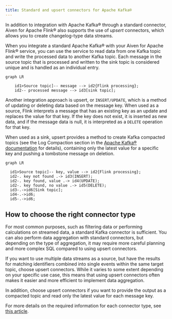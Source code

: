 ```yaml
---
title: Standard and upsert connectors for Apache Kafka®
---
```


In addition to integration with Apache Kafka® through a standard
connector, Aiven for Apache Flink® also supports the use of *upsert*
connectors, which allows you to create changelog-type data streams.

When you integrate a standard Apache Kafka® with your Aiven for Apache
Flink® service, you can use the service to read data from one Kafka
topic and write the processed data to another Kafka topic. Each message
in the source topic that is processed and written to the sink topic is
considered unique and is handled as an individual entry.

```mermaid
graph LR

    id1>Source topic]-- message --> id2{Flink processing};
    id2-- processed message --> id3[sink topic];
```

Another integration approach is upsert, or `INSERT/UPDATE`, which is a
method of updating or deleting data based on the message key. When used
as a source, Flink interprets a message that has an existing key as an
update and replaces the value for that key. If the key does not exist,
it is inserted as new data, and if the message data is null, it is
interpreted as a `DELETE` operation for that key.

When used as a sink, upsert provides a method to create Kafka compacted
topics (see the Log Compaction section in the [Apache Kafka®
documentation](https://kafka.apache.org/documentation/) for details),
containing only the latest value for a specific key and pushing a
tombstone message on deletion.

```mermaid
graph LR

  id1>Source topic]-- key, value --> id2{Flink processing};
  id2-. key not found .-> id3(INSERT);
  id2-. key found, value .-> id4(UPDATE);
  id2-. key found, no value .-> id5(DELETE);
  id3-.->id6[Sink topic];
  id4-.->id6;
  id5-.->id6;
```

## How to choose the right connector type

For most common purposes, such as filtering data or performing
calculations on streamed data, a standard Kafka connector is sufficient.
You can also perform data aggregation with standard connectors, but
depending on the type of aggregation, it may require more careful
planning and more complex SQL compared to using upsert connectors.

If you want to use multiple data streams as a source, but have the
results for matching identifiers combined into single events within the
same target topic, choose upsert connectors. While it varies to some
extent depending on your specific use case, this means that using upsert
connectors often makes it easier and more efficient to implement data
aggregation.

In addition, choose upsert connectors if you want to provide the output
as a compacted topic and read only the latest value for each message
key.

For more details on the required information for each connector type,
see [this article](kafka-connector-requirements).
